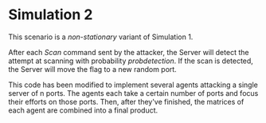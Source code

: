 # Simulation 2

This scenario is a *non-stationary* variant of Simulation 1.

After each *Scan* command sent by the attacker, the Server will detect the attempt at scanning with probability *probdetection*. If the scan is detected, the Server will move the flag to a new random port.

This code has been modified to implement several agents attacking a single server of n ports. The agents each take a certain number of ports and focus their efforts on those ports. Then, after they've finished, the matrices of each agent are combined into a final product.
